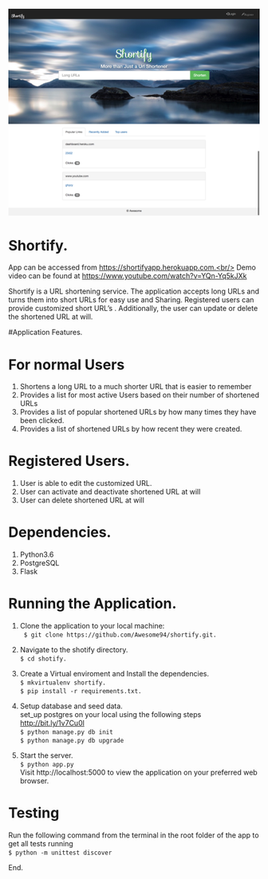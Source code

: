 
![Alt text](/static/images/shorty.png?raw=true "Shortify")

# Shortify.

App can be accessed from https://shortifyapp.herokuapp.com.<br/>
Demo video can be found at https://www.youtube.com/watch?v=YQn-Yq5kJXk

Shortify is a URL shortening service. The application accepts long URLs and turns them into short URLs for easy use and Sharing. Registered users can provide customized short URL’s . Additionally, the user can update or delete the shortened URL at will.

#Application Features.
# For normal Users
1. Shortens a long URL to a much shorter URL that is easier to remember
2. Provides a list for most active Users based on their number of shortened URLs
3. Provides a list of  popular shortened URLs by how many times they have been clicked.
4. Provides a list of shortened URLs by how recent they were created.

# Registered Users.
1. User is able to edit the customized URL.
2. User can activate and deactivate shortened URL at will
3. User can delete shortened URL at will

# Dependencies.
1. Python3.6
2. PostgreSQL
3. Flask

# Running the Application.
1. Clone the application to your local machine:<br/>
``` $ git clone https://github.com/Awesome94/shortify.git.```

2. Navigate to the shotify directory.<br/>
```$ cd shotify.```

3. Create a Virtual enviroment and Install the dependencies.<br/>
```$ mkvirtualenv shortify.```<br/>
```$ pip install -r requirements.txt.```

4.  Setup database and seed data.<br/>
set_up postgres  on your local using the following steps  http://bit.ly/1v7Cu0l<br/>
``` $ python manage.py db init ```</br>
``` $ python manage.py db upgrade ```

5.   Start the server.<br/>
``` $ python app.py ```<br/>
Visit http://localhost:5000 to view the application on your preferred web browser.

# Testing
Run the following command from the terminal in the root folder of the app to get all tests running<br/>
``` $ python -m unittest discover ```

End.
